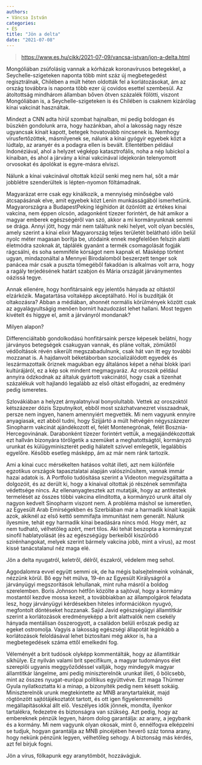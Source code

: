 ```yaml
---
authors:
- Váncsa István
categories:
- ÉS
title: "Jön a delta"
date: "2021-07-08"
---
```


> https://www.es.hu/cikk/2021-07-09/vancsa-istvan/jon-a-delta.html

Mongóliában zsúfolásig vannak a kórházak koronavírusos betegekkel, a Seychelle-szigeteken naponta több mint száz új megbetegedést regisztrálnak, Chilében a múlt héten oldották fel a korlátozásokat, ám az ország továbbra is naponta több ezer új covidos esettel szembesül. Az átoltottság mindhárom államban bőven ötven százalék fölötti, viszont Mongóliában is, a Seychelle-szigeteken is és Chilében is csaknem kizárólag kínai vakcinát használtak.

Mindezt a CNN adta hírül szombat hajnalban, mi pedig boldogan és büszkén gondolunk arra, hogy hazánkban, ahol a lakosság nagy része ugyancsak kínait kapott, betegek hovatovább nincsenek is. Nemhogy vírusfertőzöttek, másmilyenek se, nálunk a kínai gyógyír egyebek közt a lúdtalp, az aranyér és a podagra ellen is bevált. Ellentétben például Indonéziával, ahol a helyzet végképp katasztrofális, noha a nép lubickol a kínaiban, és ahol a járvány a kínai vakcinával idejekorán telenyomott orvosokat és ápolókat is egyre-másra elviszi.

Nálunk a kínai vakcinával oltottak közül senki meg nem hal, sőt a már jobblétre szenderültek is lépten-nyomon föltámadnak.

Magyarázat erre csak egy kínálkozik, a mennyiség minőségbe való átcsapásának elve, amit egyebek közt Lenin munkásságából ismerhetünk. Magyarországra a BudapestPeking légihídon át özönlött az értékes kínai vakcina, nem éppen olcsón, adagonként tízezer forintért, de hát amikor a magyar emberek egészségéről van szó, akkor a mi kormányunknak semmi se drága. Annyi jött, hogy már nem találtunk neki helyet, volt olyan becslés, amely szerint a kínai elixír Magyarország teljes területét belátható időn belül nyolc méter magasan borítja be, utódaink ennek megfelelően felszín alatti életmódra szoknak át, táplálék gyanánt a termék csomagolását fogják rágcsálni, és soha semmiféle kórságot nem kapnak el. Másképp történt ugyan, mindazonáltal a Mennyei Birodalomból beszerzett tenger sok panácea már csak a puszta tömegéből fakadóan is alkalmas volt arra, hogy a ragály terjedésének határt szabjon és Mária országát járványmentes oázissá tegye.

Annak ellenére, hogy honfitársaink egy jelentős hányada az oltástól elzárkózik. Magatartása voltaképp akceptálható. Hol is buzdítják őt oltakozásra? Abban a médiában, ahonnét normális körülmények között csak az agyalágyultságig menően bornírt hazudozást lehet hallani. Most tegyen kivételt és higgye el, amit a járványról mondanak?

Milyen alapon?

Differenciáltabb gondolkodású honfitársaink persze képesek belátni, hogy járványos betegségek csakugyan vannak, és pláne voltak, zömüktől védőoltások révén sikerült megszabadulnunk, csak hát van itt egy további mozzanat is. A hajdanvolt béketáborban szocializálódott egyedek és leszármazottaik őriznek magukban egy általános képet a néhai blokk ipari kultúrájáról, ez a kép  sok mindent megmagyaráz. Az oroszok például annyira ódzkodnak az általuk gyártott vakcinától, hogy csak a tizenhat százalékuk volt hajlandó legalább az első oltást elfogadni, az eredmény pedig ismeretes.

Szlovákiában a helyzet árnyalatnyival bonyolultabb. Vettek az oroszoktól kétszázezer dózis Szputnyikot, ebből most százhatvanezret visszaadnak, persze nem ingyen, hanem  amennyiért megvették. Mi nem vagyunk ennyire anyagiasak, ezt abból tudni, hogy Szijjártó a múlt hétvégén négyszázezer Sinopharm vakcinát ajándékozott el, felét Montenegrónak, felét Bosznia-Hercegovinának. Darabonként tízezer forintért vettük, a megajándékozottak ezt hallván bizonyára törölgetik a szemüket a meghatottságtól, kormányzó urunkat és külügyminiszterét pedig hálatelt szívvel emlegetik, legalábbis egyelőre. Később esetleg másképp, ám az már nem ránk tartozik.

Ami a kínai cucc mérsékelten hatásos voltát illeti, azt nem különféle egzotikus országok tapasztalatai alapján valószínűsítem, vannak immár hazai adatok is. A Portfolio tudósítása szerint a Videoton megvizsgáltatta a dolgozóit, és az derült ki, hogy a kínaival oltottak jó részének semmifajta védettsége nincs. Az ellenanyagtesztek azt mutatják, hogy az antitestek termelését az összes többi vakcina elindította, a kormányzó urunk által oly nagyon kedvelt Sinopharm viszont nem. A probléma máshol se ismeretlen, az Egyesült Arab Emírségekben és Szerbiában már a harmadik kínait kapják azok, akiknél az első kettő semmifajta immunitást nem generált. Nálunk ilyesmire, tehát egy harmadik kínai beadására nincs mód. Hogy mért, az nem tudható, vélhetőleg azért, mert tilos. Aki tehát beszopta a kormányzat sinofil hablatyolását (és az egészségügy berkeiből kiszűrődő szirénhangokat, melyek szerint bármely vakcina jobb, mint a vírus), az most kissé tanácstalanul néz maga elé.

Jön a delta nyugatról, keletről, délről, északról, védelem meg sehol.

Aggodalomra evvel együtt semmi ok, de ha mégis balsejtelmeink volnának, nézzünk körül. Bő egy hét múlva, 19-én az Egyesült Királyságról a járványügyi megszorítások lehullanak, mint ruha másról a boldog szerelemben. Boris Johnson hétfőn közölte a sajtóval, hogy a kormány mostantól kezdve mossa kezeit, a továbbiakban az állampolgárok feladata lesz, hogy járványügyi kérdésekben hiteles információkon nyugvó, megfontolt döntéseket hozzanak. Sajid Javid egészségügyi államtitkár szerint a korlátozások eredményeképp a brit alattvalók nem csekély hányada mentálisan összerogyott, a családon belüli erőszak pedig az egeket ostromolja. Vagyis a lakosság egészségi állapotát leginkább a korlátozások feloldásával lehet biztosítani még akkor is, ha a megbetegedések száma ettől emelkedni fog.

Véleményét a brit tudósok olyképp kommentálták, hogy az államtitkár síkhülye. Ez nyilván valami brit specifikum, a magyar tudományos élet szereplői ugyanis meggyőződéssel vallják, hogy mindegyik magyar államtitkár lángelme, ami pedig miniszterelnök urunkat illeti, ő bölcsebb, mint az összes nyugat-európai politikus együttvéve. Ezt maga Thürmer Gyula nyilatkoztatta ki a minap, a bizonyíték pedig nem késett sokáig. Miniszterelnök urunk megtekintette az MNB aranytartalékát, majd rögtönzött sajtótájékoztatót tartott, és ott igen figyelemreméltó megállapításokkal állt elő. Veszélyes idők jönnek, mondta, ilyenkor tartalékra, fedezetre és biztonságra van szükség. Azt pedig, hogy az embereknek pénzük legyen, három dolog garantálja: az arany, a jegybank és a kormány. Mi nem vagyunk olyan okosak, mint ő, ennélfogva elképzelni se tudjuk, hogyan garantálja az MNB pincéjében heverő száz tonna arany, hogy nekünk pénzünk legyen, vélhetőleg sehogy. A biztonság más kérdés, azt fel bírjuk fogni.

Jön a vírus, fölkapunk egy aranytömböt, hozzávágjuk.
